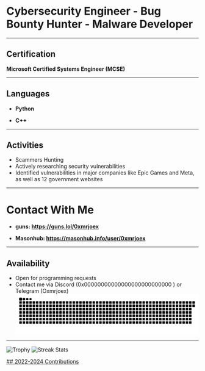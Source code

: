 # Cybersecurity Engineer - Bug Bounty Hunter - Malware Developer

---

## Certification
**Microsoft Certified Systems Engineer (MCSE)**

---

## Languages

- **Python** 

- **C++**

---

## Activities

- Scammers Hunting 
- Actively researching security vulnerabilities
- Identified vulnerabilities in major companies like Epic Games and Meta, as well as 12 government websites

---

# Contact With Me

- **guns: https://guns.lol/0xmrjoex**

- **Masonhub: https://masonhub.info/user/0xmrjoex**

---

## Availability
- Open for programming requests
- Contact me via Discord (0x00000000000000000000000000
) or Telegram (Oxmrjoex)
![Snake animation](0xmrjoex.svg)
---
<p align="left">
  <img height=97 src="https://github-profile-trophy.vercel.app/?username=0x000000000000000000000/theme=radicalno-frame=truetitle=Stars,Followers,Commitscolumn=-1" alt="Trophy"/>
  <img height=202 src="https://github-readme-streak-stats-git-main-davids-projects-ad77adcc.vercel.app/?user=0x000000000000000000000/theme=radical" alt="Streak Stats"/>
  <a href="#">
</p>
## 2022-2024 Contributions
